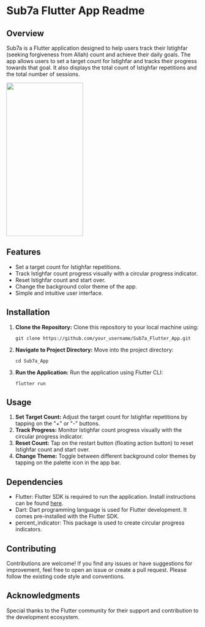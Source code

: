 # Sub7a Flutter App Readme

## Overview
Sub7a is a Flutter application designed to help users track their Istighfar (seeking forgiveness from Allah) count and achieve their daily goals. The app allows users to set a target count for Istighfar and tracks their progress towards that goal. It also displays the total count of Istighfar repetitions and the total number of sessions.

<img src="Sub7a_App.gif" width="200" height="400" />

## Features
- Set a target count for Istighfar repetitions.
- Track Istighfar count progress visually with a circular progress indicator.
- Reset Istighfar count and start over.
- Change the background color theme of the app.
- Simple and intuitive user interface.

## Installation
1. **Clone the Repository:** Clone this repository to your local machine using:
   ```
   git clone https://github.com/your_username/Sub7a_Flutter_App.git
   ```
   
2. **Navigate to Project Directory:** Move into the project directory:
   ```
   cd Sub7a_App
   ```

3. **Run the Application:** Run the application using Flutter CLI:
   ```
   flutter run
   ```

## Usage
1. **Set Target Count:** Adjust the target count for Istighfar repetitions by tapping on the "+" or "-" buttons.
2. **Track Progress:** Monitor Istighfar count progress visually with the circular progress indicator.
3. **Reset Count:** Tap on the restart button (floating action button) to reset Istighfar count and start over.
4. **Change Theme:** Toggle between different background color themes by tapping on the palette icon in the app bar.

## Dependencies
- Flutter: Flutter SDK is required to run the application. Install instructions can be found [here](https://flutter.dev/docs/get-started/install).
- Dart: Dart programming language is used for Flutter development. It comes pre-installed with the Flutter SDK.
- percent_indicator: This package is used to create circular progress indicators.

## Contributing
Contributions are welcome! If you find any issues or have suggestions for improvement, feel free to open an issue or create a pull request. Please follow the existing code style and conventions.

## Acknowledgments
Special thanks to the Flutter community for their support and contribution to the development ecosystem.


